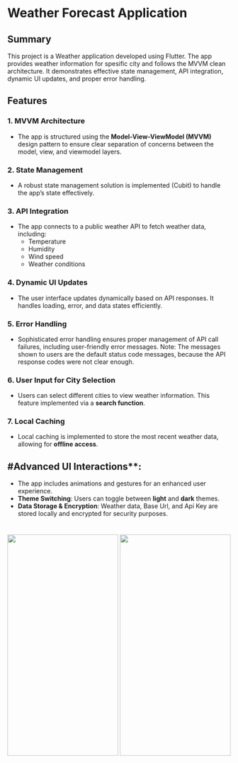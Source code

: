 # Weather Forecast Application

## Summary

This project is a Weather application developed using Flutter. The app provides weather information for spesific city and follows the MVVM clean architecture. It demonstrates effective state management, API integration, dynamic UI updates, and proper error handling.

## Features

### 1. MVVM Architecture
- The app is structured using the **Model-View-ViewModel (MVVM)** design pattern to ensure clear separation of concerns between the model, view, and viewmodel layers.

### 2. State Management
- A robust state management solution is implemented (Cubit) to handle the app’s state effectively.

### 3. API Integration
- The app connects to a public weather API to fetch weather data, including:
  - Temperature
  - Humidity
  - Wind speed
  - Weather conditions

### 4. Dynamic UI Updates
- The user interface updates dynamically based on API responses. It handles loading, error, and data states efficiently.

### 5. Error Handling
- Sophisticated error handling ensures proper management of API call failures, including user-friendly error messages.
Note: The messages shown to users are the default status code messages, because the API response codes were not clear enough.

### 6. User Input for City Selection
- Users can select different cities to view weather information. This feature implemented via a **search function**.

### 7. Local Caching
- Local caching is implemented to store the most recent weather data, allowing for **offline access**.

## #Advanced UI Interactions**: 
- The app includes animations and gestures for an enhanced user experience.
- **Theme Switching**: Users can toggle between **light** and **dark** themes.
- **Data Storage & Encryption**: Weather data, Base Url, and Api Key are stored locally and encrypted for security purposes.


#
<img src="https://github.com/user-attachments/assets/499251bb-dceb-4a49-a501-86baafa8d9a1" width=250 height=500 margin-right:2rem>     <img src="https://github.com/user-attachments/assets/ec8496aa-9f6a-4390-a9b1-0ac5a7ed8d19" width=250 height=500>
